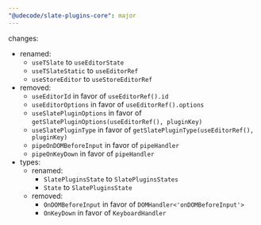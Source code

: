 ```yaml
---
"@udecode/slate-plugins-core": major
---
```


changes:
- renamed:
  - `useTSlate` to `useEditorState`
  - `useTSlateStatic` to `useEditorRef`
  - `useStoreEditor` to `useStoreEditorRef`
- removed:
  - `useEditorId` in favor of `useEditorRef().id`
  - `useEditorOptions` in favor of `useEditorRef().options`
  - `useSlatePluginOptions` in favor of `getSlatePluginOptions(useEditorRef(), pluginKey)`
  - `useSlatePluginType` in favor of `getSlatePluginType(useEditorRef(), pluginKey)`
  - `pipeOnDOMBeforeInput` in favor of `pipeHandler`
  - `pipeOnKeyDown` in favor of `pipeHandler`
- types:
  - renamed:
    - `SlatePluginsState` to `SlatePluginsStates`
    - `State` to `SlatePluginsState`
  - removed:
    - `OnDOMBeforeInput` in favor of `DOMHandler<'onDOMBeforeInput'>`
    - `OnKeyDown` in favor of `KeyboardHandler`
